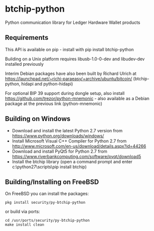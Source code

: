 btchip-python
=============

Python communication library for Ledger Hardware Wallet products  

Requirements
-------------

This API is available on pip - install with pip install btchip-python 

Building on a Unix platform requires libusb-1.0-0-dev and libudev-dev installed previously

Interim Debian packages have also been built by Richard Ulrich at https://launchpad.net/~richi-paraeasy/+archive/ubuntu/bitcoin/ (btchip-python, hidapi and python-hidapi)

For optional BIP 39 support during dongle setup, also install https://github.com/trezor/python-mnemonic - also available as a Debian package at the previous link (python-mnemonic)

Building on Windows
--------------------

  - Download and install the latest Python 2.7 version from https://www.python.org/downloads/windows/
  - Install Microsoft Visual C++ Compiler for Python 2.7 from http://www.microsoft.com/en-us/download/details.aspx?id=44266
  - Download and install PyQt5 for Python 2.7 from https://www.riverbankcomputing.com/software/pyqt/download5 
  - Install the btchip library (open a command prompt and enter c:\python27\scripts\pip install btchip)
  
Building/Installing on FreeBSD
------------------------------
  
On FreeBSD you can install the packages:

    pkg install security/py-btchip-python

or build via ports:

    cd /usr/ports/security/py-btchip-python
    make install clean

  
